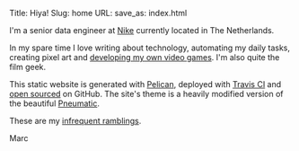 Title: Hiya!
Slug: home
URL:
save_as: index.html

I'm a senior data engineer at [Nike](https://nike.com) currently located in The Netherlands.

In my spare time I love writing about technology, automating my daily tasks, creating pixel art and [developing my own video games](http://marcsleegers.com/splash/). I'm also quite the film geek.

This static website is generated with [Pelican](http://getpelican.com), deployed with [Travis CI](https://travis-ci.org) and [open sourced](https://github.com/marcardioid/marcsleegers.com) on GitHub. The site's theme is a heavily modified version of the beautiful [Pneumatic](https://github.com/iKevinY/pneumatic).

These are my [infrequent ramblings](http://marcsleegers.com/blog/).

Marc
